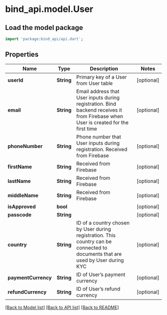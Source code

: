 # bind_api.model.User

## Load the model package
```dart
import 'package:bind_api/api.dart';
```

## Properties
Name | Type | Description | Notes
------------ | ------------- | ------------- | -------------
**userId** | **String** | Primary key of a User from User table | [optional] 
**email** | **String** | Email address that User inputs during registration. Bind backend receives it from Firebase when User is created for the first time | [optional] 
**phoneNumber** | **String** | Phone number that User inputs during registration. Received from Firebase | [optional] 
**firstName** | **String** | Received from Firebase | [optional] 
**lastName** | **String** | Received from Firebase | [optional] 
**middleName** | **String** | Received from Firebase | [optional] 
**isApproved** | **bool** |  | [optional] 
**passcode** | **String** |  | [optional] 
**country** | **String** | ID of a country chosen by User during registration. This country can be connected to documents that are used by User during KYC | [optional] 
**paymentCurrency** | **String** | ID of User’s payment currency | [optional] 
**refundCurrency** | **String** | ID of User’s refund currency | [optional] 

[[Back to Model list]](../README.md#documentation-for-models) [[Back to API list]](../README.md#documentation-for-api-endpoints) [[Back to README]](../README.md)


